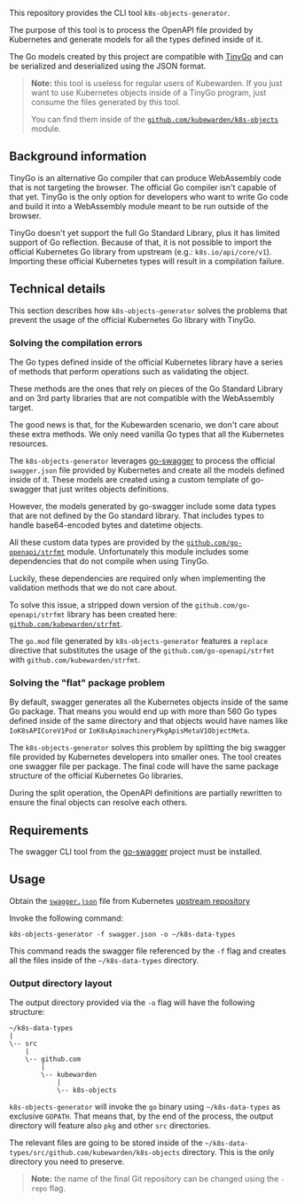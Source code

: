 This repository provides the CLI tool `k8s-objects-generator`.

The purpose of this tool is to process the OpenAPI file provided by Kubernetes
and generate models for all the types defined inside of it.

The Go models created by this project are compatible with
[TinyGo](https://tinygo.org/)
and can be serialized and deserialized using the JSON format.

> **Note:** this tool is useless for regular users of Kubewarden. If you just
> want to use Kubernetes objects inside of a TinyGo program, just consume
> the files generated by this tool.
>
> You can find them inside of the
> [`github.com/kubewarden/k8s-objects`](https://github.com/kubewarden/k8s-objects)
> module.

## Background information

TinyGo is an alternative Go compiler that can produce WebAssembly code that is
not targeting the browser. The official Go compiler isn't capable of that yet.
TinyGo is the only option for developers who want to write Go code and
build it into a WebAssembly module meant to be run outside of the browser.

TinyGo doesn't yet support the full Go Standard Library, plus it has limited
support of Go reflection.
Because of that, it is not possible to import the official Kubernetes Go library
from upstream (e.g.: `k8s.io/api/core/v1`).
Importing these official Kubernetes types will result in a compilation failure.

## Technical details

This section describes how `k8s-objects-generator` solves the problems
that prevent the usage of the official Kubernetes Go library with TinyGo.

### Solving the compilation errors

The Go types defined inside of the official Kubernetes library have a series of
methods that perform operations such as validating the object.

These methods are the ones that rely on pieces of the Go Standard Library and on
3rd party libraries that are not compatible with the WebAssembly target.

The good news is that, for the Kubewarden scenario, we don't care about these
extra methods. We only need vanilla Go types that all the Kubernetes resources.

The `k8s-objects-generator` leverages [go-swagger](https://goswagger.io/) to
process the official `swagger.json` file provided by Kubernetes and create
all the models defined inside of it.
These models are created using a custom template of go-swagger that just
writes objects definitions.

However, the models generated by go-swagger include some data types that are not
defined by the Go standard library. That includes types to handle base64-encoded
bytes and datetime objects.

All these custom data types are provided by the [`github.com/go-openapi/strfmt`](https://github.com/go-openapi/strfmt)
module.
Unfortunately this module includes some dependencies that do not compile when
using TinyGo.

Luckily, these dependencies are required only when implementing the validation
methods that we do not care about.

To solve this issue, a stripped down version of the `github.com/go-openapi/strfmt` library
has been created here:
[`github.com/kubewarden/strfmt`](https://github.com/kubewarden/strfmt).

The `go.mod` file generated by `k8s-objects-generator` features a `replace`
directive that substitutes the usage of the `github.com/go-openapi/strfmt`
with `github.com/kubewarden/strfmt`.

### Solving the "flat" package problem

By default, swagger generates all the Kubernetes objects inside of the same
Go package.
That means you would end up with more than 560 Go types defined inside of the same
directory and that objects would have names like `IoK8sAPICoreV1Pod` or
`IoK8sApimachineryPkgApisMetaV1ObjectMeta`.

The `k8s-objects-generator` solves this problem by splitting the big swagger file
provided by Kubernetes developers into smaller ones.
The tool creates one swagger file per package. The final code will have the same
package structure of the official Kubernetes Go libraries.

During the split operation, the OpenAPI definitions are partially rewritten
to ensure the final objects can resolve each others.

## Requirements

The swagger CLI tool from the [go-swagger](https://goswagger.io/install.html) project
must be installed.

## Usage

Obtain the
[`swagger.json`](https://github.com/kubernetes/kubernetes/blob/release-1.24/api/openapi-spec/swagger.json)
file from Kubernetes [upstream repository](https://github.com/kubernetes/kubernetes/tree/release-1.24/api/openapi-spec)

Invoke the following command:

```console
k8s-objects-generator -f swagger.json -o ~/k8s-data-types
```

This command reads the swagger file referenced by the `-f` flag and creates all
the files inside of the `~/k8s-data-types` directory.

### Output directory layout

The output directory provided via the `-o` flag will have
the following structure:

```
~/k8s-data-types
|
\-- src
    |
    \-- github.com
        |
        \-- kubewarden
            |
            \-- k8s-objects
```

`k8s-objects-generator` will invoke the `go` binary using `~/k8s-data-types` as exclusive `GOPATH`.
That means that, by the end of the process, the output directory will feature also `pkg` and other `src`
directories.

The relevant files are going to be stored inside of the
`~/k8s-data-types/src/github.com/kubewarden/k8s-objects`
directory. This is the only directory you need to preserve.

> **Note:** the name of the final Git repository can be changed using the `-repo`
> flag.
